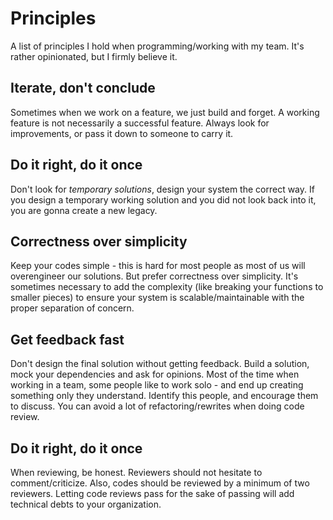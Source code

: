 # Principles

A list of principles I hold when programming/working with my team. It's rather opinionated, but I firmly believe it.

## Iterate, don't conclude

Sometimes when we work on a feature, we just build and forget. A working feature is not necessarily a successful feature. Always look for improvements,
or pass it down to someone to carry it.

## Do it right, do it once

Don't look for *temporary solutions*, design your system the correct way. If you design a temporary working solution and you did not look back into it, you are gonna create a new legacy.

## Correctness over simplicity

Keep your codes simple - this is hard for most people as most of us will overengineer our solutions. But prefer correctness over simplicity. It's sometimes necessary to add the complexity (like breaking your functions to smaller pieces) to ensure your system is scalable/maintainable with the proper separation of concern.

## Get feedback fast

Don't design the final solution without getting feedback. Build a solution, mock your dependencies and ask for opinions. Most of the time when working in a team, some people like to work solo - and end up creating something only they understand. Identify this people, and encourage them to discuss. You can avoid a lot of refactoring/rewrites when doing code review.

## Do it right, do it once

When reviewing, be honest. Reviewers should not hesitate to comment/criticize. Also, codes should be reviewed by a minimum of two reviewers. Letting code reviews pass for the sake of passing will add technical debts to your organization.

